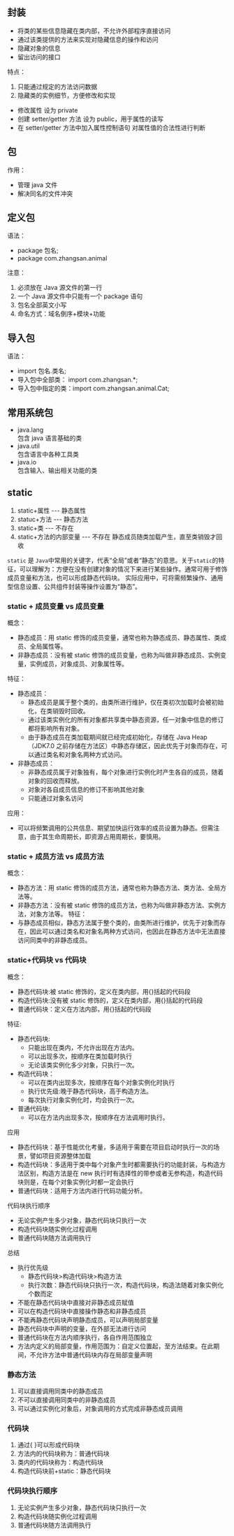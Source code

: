 ## 封装

- 将类的某些信息隐藏在类内部，不允许外部程序直接访问
- 通过该类提供的方法来实现对隐藏信息的操作和访问
- 隐藏对象的信息
- 留出访问的接口

特点：

1. 只能通过规定的方法访问数据
2. 隐藏类的实例细节，方便修改和实现

- 修改属性 设为 private
- 创建 setter/getter 方法 设为 public，用于属性的读写
- 在 setter/getter 方法中加入属性控制语句 对属性值的合法性进行判断

## 包

作用：

- 管理 java 文件
- 解决同名的文件冲突

## 定义包

语法：

- package 包名;
- package com.zhangsan.animal

注意：

1. 必须放在 Java 源文件的第一行
2. 一个 Java 源文件中只能有一个 package 语句
3. 包名全部英文小写
4. 命名方式：域名倒序+模块+功能

## 导入包

语法：

- import 包名.类名;
- 导入包中全部类： import com.zhangsan.\*;
- 导入包中指定的类：import com.zhangsan.animal.Cat;

## 常用系统包

- java.lang  
  包含 java 语言基础的类
- java.util  
  包含语言中各种工具类
- java.io  
  包含输入、输出相关功能的类

## static

1. static+属性 --- 静态属性
2. statuc+方法 --- 静态方法
3. static+类 --- 不存在
4. static+方法的内部变量 --- 不存在
   静态成员随类加载产生，直至类销毁才回收

`static` 是 `Java`中常用的关键字，代表“全局”或者“静态”的意思。关于`static`的特征，可以理解为：方便在没有创建对象的情况下来进行某些操作。通常可用于修饰成员变量和方法，也可以形成静态代码块。
实际应用中，可将需频繁操作、通用型信息设置、公共组件封装等操作设置为“静态”。

### static + 成员变量 vs 成员变量

概念：
- 静态成员：用 static 修饰的成员变量，通常也称为静态成员、静态属性、类成员、全局属性等。
- 非静态成员：没有被 static 修饰的成员变量，也称为叫做非静态成员、实例变量，实例成员，对象成员、对象属性等。

特征：
- 静态成员：
  - 静态成员是属于整个类的，由类所进行维护，仅在类初次加载时会被初始化，在类销毁时回收。
  - 通过该类实例化的所有对象都共享类中静态资源，任一对象中信息的修订都将影响所有对象。
  - 由于静态成员在类加载期间就已经完成初始化，存储在 Java Heap（JDK7.0 之前存储在方法区）中静态存储区，因此优先于对象而存在，可以通过类名和对象名两种方式访问。
- 非静态成员：
  - 非静态成员属于对象独有，每个对象进行实例化时产生各自的成员，随着对象的回收而释放。
  - 对象对各自成员信息的修订不影响其他对象
  - 只能通过对象名访问

应用：
- 可以将频繁调用的公共信息、期望加快运行效率的成员设置为静态。但需注意，由于其生命周期长，即资源占用周期长，要慎用。

### static + 成员方法 vs 成员方法

概念：

- 静态方法：用 static 修饰的成员方法，通常也称为静态方法、类方法、全局方法等。
- 非静态方法：没有被 static 修饰的成员方法，也称为叫做非静态方法、实例方法，对象方法等。
  特征：
- 与静态成员相似，静态方法属于整个类的，由类所进行维护，优先于对象而存在，因此可以通过类名和对象名两种方式访问，也因此在静态方法中无法直接访问同类中的非静态成员。

### static+代码块 vs 代码块

概念：
- 静态代码块:被 static 修饰的，定义在类内部，用{}括起的代码段
- 构造代码块:没有被 static 修饰的，定义在类内部，用{}括起的代码段
- 普通代码块：定义在方法内部，用{}括起的代码段

特征:
- 静态代码块:
  - 只能出现在类内，不允许出现在方法内。
  - 可以出现多次，按顺序在类加载时执行
  - 无论该类实例化多少对象，只执行一次。
- 构造代码块：
  - 可以在类内出现多次，按顺序在每个对象实例化时执行
  - 执行优先级:晚于静态代码块，高于构造方法。
  - 每次执行对象实例化时，均会执行一次。
- 普通代码块:
  - 可以在方法内出现多次，按顺序在方法调用时执行。

应用
- 静态代码块：基于性能优化考量，多适用于需要在项目启动时执行一次的场景，譬如项目资源整体加载
- 构造代码块：多适用于类中每个对象产生时都需要执行的功能封装，与构造方法区别，构造方法是在 new 执行时有选择性的带参或者无参构造，构造代码块则是，在每个对象实例化时都一定会执行
- 普通代码块：适用于方法内进行代码功能分析。

代码块执行顺序
- 无论实例产生多少对象，静态代码块只执行一次
- 构造代码块随实例化过程调用
- 普通代码块随方法调用执行

总结
- 执行优先级
  - 静态代码块>构造代码块>构造方法
  - 执行次数：静态代码块只执行一次，构造代码块，构造法随着对象实例化个数而定
- 不能在静态代码块中直接对非静态成员赋值
- 可以在构造代码块中直接操作静态和非静态成员
- 不能再静态代码块声明静态成员，可以声明局部变量
- 静态代码块中声明的变量，在外部无法进行访问
- 普通代码块在方法内顺序执行，各自作用范围独立
- 方法内定义的局部变量，作用范围为：自定义位置起，至方法结束。在此期间，不允许方法中普通代码块内存在局部变量声明

### 静态方法

1. 可以直接调用同类中的静态成员
2. 不可以直接调用同类中的非静态成员
3. 可以通过实例化对象后，对象调用的方式完成非静态成员调用

### 代码块

1. 通过{ }可以形成代码块
2. 方法内的代码块称为：普通代码块
3. 类内的代码块称为：构造代码块
4. 构造代码块前+static：静态代码块

### 代码块执行顺序

1. 无论实例产生多少对象，静态代码块只执行一次
2. 构造代码块随实例化过程调用
3. 普通代码块随方法调用执行

